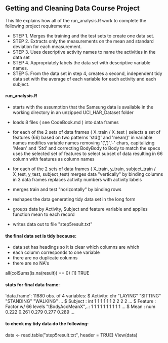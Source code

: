 ## Getting and Cleaning Data Course Project
This file explains how all of the run_analysis.R work to complete the following project requirements:

* STEP 1. Merges the training and the test sets to create one data set.
* STEP 2. Extracts only the measurements on the mean and standard deviation for each measurement. 
* STEP 3. Uses descriptive activity names to name the activities in the data set
* STEP 4. Appropriately labels the data set with descriptive variable names. 
* STEP 5. From the data set in step 4, creates a second, independent tidy data set with the average of each variable for each activity and each subject.

#### run_analysis.R
* starts with the assumption that the Samsung data is available in the working directory 
in an unzipped UCI_HAR_Dataset folder 

* loads 8 files ( see CodeBook.md ) into data frames

* for each of the 2 sets of data frames ( X_train / X_test )
selects a set of features (66) based on two patterns 'std()' and 'mean()' in variable names
modifies variable names removing '(',')','-' chars, capitalizing 'Mean' and 'Std' and correcting BodyBody to Body to match the specs
uses the selected set of features to select subset of data resulting in 66 column with features as column names

* for each of the 2 sets of data frames ( X_train, y_train, subject_train / X_test, y_test, subject_test)
merges data "vertically" by binding columns in 3 data frames
replaces activity numbers with activity labels

* merges train and test "horizontally" by binding rows

* reshapes the data generating tidy data set in the long form

* groups data by Activity, Subject and feature variable and applies function mean to each record

* writes data out to file "step5result.txt"

#### the final data set is tidy because:
* data set has headings so it is clear which columns are which
* each column corresponds to one variable
* there are no duplicate columns
* there are no NA's 

all(colSums(is.na(result)) == 0)
[1] TRUE

#### stats for final data frame:
'data.frame':        11880 obs. of  4 variables:
$ Activity: chr  "LAYING" "SITTING" "STANDING" "WALKING" ...
$ Subject : int  1 1 1 1 1 1 2 2 2 2 ...
$ Feature : Factor w/ 66 levels "tBodyAccMeanX",..: 1 1 1 1 1 1 1 1 1 1 ...
$ Mean    : num  0.222 0.261 0.279 0.277 0.289 ...

#### to check my tidy data do the following:
data <- read.table("step5result.txt", header = TRUE)
View(data)

